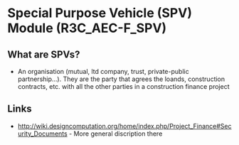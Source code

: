 # Special Purpose Vehicle (SPV) Module (R3C_AEC-F_SPV)

## What are SPVs?
* An organisation (mutual, ltd company, trust, private-public partnership...). They are the party that agrees the loands, construction contracts, etc. with all the other parties in a construction finance project

## Links
* http://wiki.designcomputation.org/home/index.php/Project_Finance#Security_Documents - More general discription there
